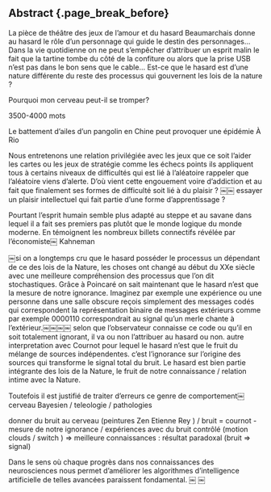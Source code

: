 ## Abstract {.page_break_before}

La pièce de théâtre des jeux de l’amour et du hasard Beaumarchais donne au hasard le rôle d’un personnage qui guide le destin des personnages... Dans la vie quotidienne on ne peut s’empêcher d’attribuer un esprit malin le fait que la tartine tombe du côté de la confiture ou alors que la prise USB n’est pas dans le bon sens que le cable... Est-ce que le hasard est d’une nature différente du reste des processus qui gouvernent les lois de la nature ?


Pourquoi mon cerveau peut-il se tromper?

3500-4000 mots



Le battement d’ailes d’un pangolin en Chine peut provoquer une épidémie À Rio


Nous entretenons une relation privilégiée avec les jeux que ce soit l’aider les cartes ou les jeux de stratégie comme les échecs points ils appliquent tous à certains niveaux de difficultés qui est lié à l’aléatoire rappeler que l’aléatoire viens d’alerte.
D’où vient cette engouement voire d’addiction et au fait que finalement ses formes de difficulté soit lié à du plaisir ? ￼￼ essayer un plaisir intellectuel qui fait partie d’une forme d’apprentissage ?

Pourtant l’esprit humain semble plus adapté au steppe et au savane dans lequel il a fait ses premiers pas plutôt que le monde logique du monde moderne.
En témoignent les nombreux billets connectifs révélée par l’économiste￼
Kahneman


￼si on a longtemps cru que le hasard posséder le processus un dépendant de ce des lois de la Nature, les choses ont changé au début du XXe siècle avec une meilleure compréhension des processus que l’on dit stochastiques.
Grâce à Poincaré on sait maintenant que le hasard n’est que la mesure de notre ignorance.
Imaginez par exemple une expérience ou une personne dans une salle obscure reçois simplement des messages codés qui correspondent la représentation binaire de messages extérieurs comme par exemple 0000110 correspondrait au signal qu’un merle chante à l’extérieur.￼￼￼￼ selon que l’observateur connaisse ce code ou qu’il en soit totalement ignorant, il va ou non l’attribuer au hasard ou non. autre interpretation avec Cournot pour lequel le hasard n’est que le fruit du mélange de sources indépendentes. c’est l’ignorance sur l’origine des sources qui transforme le signal total du bruit.
Le hasard est bien partie intégrante des lois de la Nature, le fruit de notre connaissance / relation intime avec la Nature.

Toutefois il est justifié de traiter d’erreurs ce genre de comportement￼
cerveau Bayesien  / teleologie / pathologies

donner du bruit au cerveau (peintures Zen Etienne Rey ) / bruit = cournot - mesure de notre ignorance /  expériences avec du bruit contrôlé (motion clouds / switch ) => meilleure connaissances : résultat paradoxal (bruit => signal)


Dans le sens où chaque progrès dans nos connaissances des neurosciences nous permet d’améliorer les algorithmes d’intelligence artificielle de telles avancées paraissent fondamental.
￼ ￼
